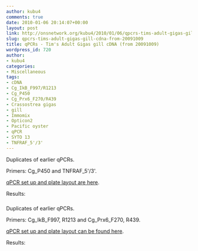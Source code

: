 ```yaml
---
author: kubu4
comments: true
date: 2010-01-06 20:14:07+00:00
layout: post
link: http://onsnetwork.org/kubu4/2010/01/06/qpcrs-tims-adult-gigas-gill-cdna-from-20091009/
slug: qpcrs-tims-adult-gigas-gill-cdna-from-20091009
title: qPCRs - Tim's Adult Gigas gill cDNA (from 20091009)
wordpress_id: 720
author:
- kubu4
categories:
- Miscellaneous
tags:
- cDNA
- Cg_IkB_F997/R1213
- Cg_P450
- Cg_Prx6_F270/R439
- Crassostrea gigas
- gill
- Immomix
- Opticon2
- Pacific oyster
- qPCR
- SYTO 13
- TNFRAF_5'/3'
---
```


Duplicates of earlier qPCRs.

Primers: Cg_P450 and TNFRAF_5'/3'.

[qPCR set up and plate layout are here](http://eagle.fish.washington.edu/Arabidopsis/Notebook%20Workup%20Files/20100106-02.jpg).

Results:



### 





Duplicates of earlier qPCRs.

Primers: Cg_IkB_F997, R1213 and Cg_Prx6_F270, R439.

[qPCR set up and plate layout can be found here](http://eagle.fish.washington.edu/Arabidopsis/Notebook%20Workup%20Files/20100106-01.jpg).

Results:
